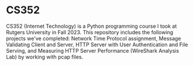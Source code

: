 # CS352

CS352 (Internet Technology) is a Python programming course I took at Rutgers University in Fall 2023. This repository includes the following projects we've completed: Network Time Protocol assignment, Message Validating Client and Server, HTTP Server with User Authentication and File Serving, and Measuring HTTP Server Performance (WireShark Analysis Lab) by working with pcap files.
